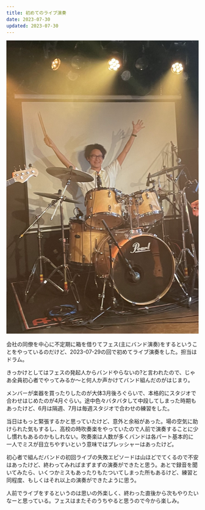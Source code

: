```yaml
---
title: 初めてのライブ演奏
date: 2023-07-30
updated: 2023-07-30
---
```

![](/assets/IMG_9758.jpg)

会社の同僚を中心に不定期に箱を借りてフェス(主にバンド演奏)をするということをやっているのだけど、2023-07-29の回で初めてライブ演奏をした。担当はドラム。

きっかけとしてはフェスの発起人からバンドやらないの?と言われたので、じゃあ全員初心者でやってみるか〜と何人か声かけてバンド組んだのがはじまり。

メンバーが楽器を買ったりしたのが大体3月後ろぐらいで、本格的にスタジオで合わせはじめたのが4月ぐらい。途中色々バタバタして中段してしまった時期もあったけど、6月は隔週、7月は毎週スタジオで合わせの練習をした。

当日はもっと緊張するかと思っていたけど、意外と余裕があった。場の空気に助けられた気もするし、高校の時吹奏楽をやっていたので人前で演奏することに少し慣れもあるのかもしれない。吹奏楽は人数が多くバンドは各パート基本的に一人でミスが目立ちやすいという意味ではプレッシャーはあったけど。

初心者で組んだバンドの初回ライブの失敗エピソードは山ほどでてくるので不安はあったけど、終わってみればまずまずの演奏ができたと思う。あとで録音を聞いてみたら、いくつかミスもあったりもたついてしまった所もあるけど、練習と同程度、もしくはそれ以上の演奏ができたように思う。

人前でライブをするというのは思いの外楽しく、終わった直後から次もやりたいなーと思っている。フェスはまたそのうちやると思うので今から楽しみ。